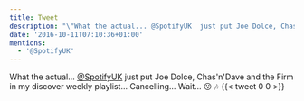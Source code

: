 ```yaml
---
title: Tweet
description: "\"What the actual... @SpotifyUK  just put Joe Dolce, Chas'n'Dave and the Firm in my discover weekly playlist... Cancelling... Wait... \U0001F617 \U0001F3B6\""
date: '2016-10-11T07:10:36+01:00'
mentions:
  - '@SpotifyUK'
---
```

What the actual... [@SpotifyUK](https://twitter.com/@SpotifyUK)  just put Joe Dolce, Chas'n'Dave and the Firm in my discover weekly playlist... Cancelling... Wait... 😗 🎶
      {{< tweet 0 0 >}}
    
